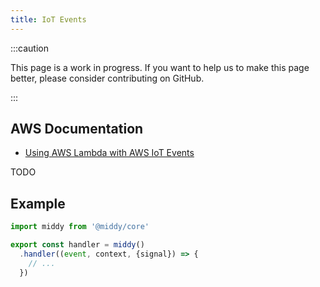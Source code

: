 ```yaml
---
title: IoT Events
---
```


:::caution

This page is a work in progress. If you want to help us to make this page better, please consider contributing on GitHub.

:::

## AWS Documentation
- [Using AWS Lambda with AWS IoT Events](https://docs.aws.amazon.com/lambda/latest/dg/services-iotevents.html)

TODO

## Example
```javascript
import middy from '@middy/core'

export const handler = middy()
  .handler((event, context, {signal}) => {
    // ...
  })
```
